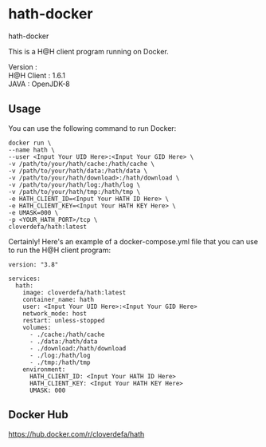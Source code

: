 # hath-docker    
    
hath-docker   

This is a H@H client program running on Docker.   
   
Version :   
H@H Client : 1.6.1   
JAVA : OpenJDK-8   
   
## Usage  
You can use the following command to run Docker:
```
docker run \
--name hath \
--user <Input Your UID Here>:<Input Your GID Here> \
-v /path/to/your/hath/cache:/hath/cache \
-v /path/to/your/hath/data:/hath/data \ 
-v /path/to/your/hath/download>:/hath/download \
-v /path/to/your/hath/log:/hath/log \
-v /path/to/your/hath/tmp:/hath/tmp \
-e HATH_CLIENT_ID=<Input Your HATH ID Here> \
-e HATH_CLIENT_KEY=<Input Your HATH KEY Here> \
-e UMASK=000 \
-p <YOUR_HATH_PORT>/tcp \
cloverdefa/hath:latest
```

Certainly! Here's an example of a docker-compose.yml file that you can use to run the H@H client program:   
```
version: "3.8"

services:
  hath:  
    image: cloverdefa/hath:latest
    container_name: hath
    user: <Input Your UID Here>:<Input Your GID Here>
    network_mode: host
    restart: unless-stopped
    volumes:
      - ./cache:/hath/cache
      - ./data:/hath/data  
      - ./download:/hath/download
      - ./log:/hath/log
      - ./tmp:/hath/tmp
    environment:
      HATH_CLIENT_ID: <Input Your HATH ID Here>
      HATH_CLIENT_KEY: <Input Your HATH KEY Here>
      UMASK: 000
```
   
## Docker Hub

https://hub.docker.com/r/cloverdefa/hath
